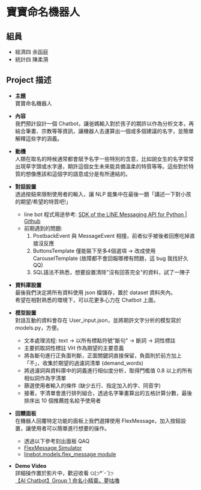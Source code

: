 寶寶命名機器人
==

## 組員
- 經濟四 余函庭
- 統計四 陳柔漪

## Project 描述
- **主題**  
寶寶命名機器人 

- **內容**  
我們預計設計一個 Chatbot，讓爸媽輸入對於孩子的期許以作為分析文本，再結合筆畫、宗教等等資訊，讓機器人去運算出一個或多個建議的名字，並簡單解釋這些字的涵義。

- **動機**  
人類在取名的時候通常都會賦予名字一些特別的含意，比如說女生的名字常常出現草字頭或水字邊，期許這個女生未來能具備溫柔的特質等等。這些對於特質的想像應該和這個字的語意成分是有所連結的。

- **對話設置**  
透過按鈕來限制使用者的輸入，讓 NLP 能集中在最後一題「講述一下對小孩的期望/希望的特質吧!」
    - line bot 程式用途參考: [SDK of the LINE Messaging API for Python | Github](https://github.com/line/line-bot-sdk-python)
    - 前期遇到的問題: 
        1. PostbackEvent 與 MessageEvent 相撞，前者似乎被後者回應吃掉直接沒反應
        2. ButtonsTemplate 僅能裝下至多4個選項 → 改成使用 CarouselTemplate (故障都不會回報哪裡有問題，這 bug 我找好久QQ)
        3. SQL語法不熟悉，想要設置清除"沒有回答完全"的資料，試了一陣子


- **資料庫設置**  
最後我們決定將所有資料使用 json 檔儲存，置於 dataset 資料夾內。  
希望在相對熟悉的環境下，可以花更多心力在 Chatbot 上面。  


- **模型設置**  
對話互動的資料會存在 User_input.json，並將期許文字分析的模型寫於 models.py，方便。
  - 文本處理流程: text → 以所有標點符號"斷句" → 斷詞 → 詞性標註 
  - 主要抓取詞性標註 VH 作為期望的主要意義
  - 將各斷句進行正負面判斷，正面關鍵詞直接保留，負面則於前方加上「不」，收集於期望的過濾詞清單 (demand_words)
  - 將過濾詞與資料庫中的詞義進行相似度分析，取得門檻值 0.8 以上的所有相似詞作為字清單
  - 篩選使用者輸入的條件 (缺少五行、指定加入的字、同音字)
  - 接著，字清單會進行排列組合，透過名字筆畫算出的五格計算分數，最後排序出 10 個推薦姓名給予使用者

- **回饋面板**  
在機器人回覆特定功能的面板上我們選擇使用 FlexMessage，加入按鈕設置，讓使用者可以簡單進行想要的操作。  
  - 透過以下參考刻出面板 QAQ
  - [FlexMessage Simulator](https://developers.line.biz/flex-simulator/)
  - [linebot.models.flex_message module](https://line-bot-sdk-python.readthedocs.io/en/stable/linebot.models.html#module-linebot.models.flex_message)

- **Demo Video**  
詳細操作置於影片中，歡迎收看 ଘ(੭*ˊᵕˋ)੭  
[【AI Chatbot】Group 1 命名小精靈。夢咕嚕](https://www.youtube.com/watch?v=ukp0lKERbEU)